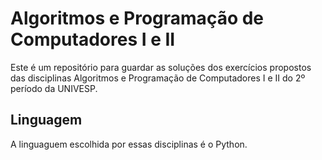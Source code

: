 # Algoritmos e Programação de Computadores I e II

Este é um repositório para guardar as soluções dos exercícios propostos das disciplinas Algoritmos e Programação de Computadores I e II do 2º período da UNIVESP.

## Linguagem

A linguaguem escolhida por essas disciplinas é o Python.